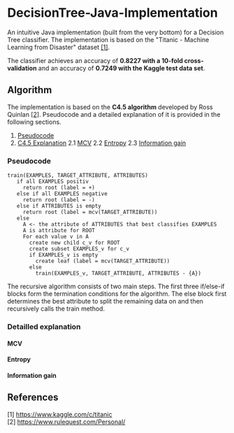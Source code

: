 # DecisionTree-Java-Implementation
An intuitive Java implementation (built from the very bottom) for a Decision Tree classifier. The implementation is based on the "Titanic - Machine Learning from Disaster" dataset [[1]](#references).

The classifier achieves an accuracy of **0.8227 with a 10-fold cross-validation** and an accuracy of **0.7249 with the Kaggle test data set**.

## Algorithm
The implementation is based on the **C4.5 algorithm** developed by Ross Quinlan [[2]](#references). Pseudocode and a detailed explanation of it is provided in the following sections.
1. [Pseudocode](#pseudocode)
2. [C4.5 Explanation](#detailled-explanation)
  2.1 [MCV](#mcv)
  2.2 [Entropy](#entropy)
  2.3 [Information gain](#information-gain)

### Pseudocode
```
train(EXAMPLES, TARGET_ATTRIBUTE, ATTRIBUTES)
   if all EXAMPLES positiv
     return root (label = +)
   else if all EXAMPLES negative
     return root (label = -)
   else if ATTRIBUTES is empty
     return root (label = mcv(TARGET_ATTRIBUTE))
   else
     A <- the attribute of ATTRIBUTES that best classifies EXAMPLES
     A is attribute for ROOT
     For each value v in A
       create new child c_v for ROOT
       create subset EXAMPLES_v for c_v
       if EXAMPLES_v is empty
         create leaf (label = mcv(TARGET_ATTRIBUTE))
       else
         train(EXAMPLES_v, TARGET_ATTRIBUTE, ATTRIBUTES - {A})
```
The recursive algorithm consists of two main steps. The first three if/else-if blocks form the termination conditions for the algorithm. The else block first determines the best attribute to split the remaining data on and then recursively calls the train method.

### Detailled explanation
#### MCV
#### Entropy
#### Information gain

## References
[1] https://www.kaggle.com/c/titanic<br/>
[2] https://www.rulequest.com/Personal/
